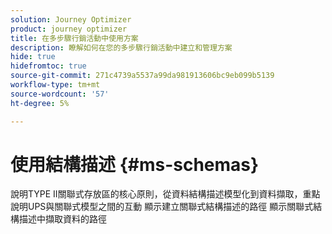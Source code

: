 ```yaml
---
solution: Journey Optimizer
product: journey optimizer
title: 在多步驟行銷活動中使用方案
description: 瞭解如何在您的多步驟行銷活動中建立和管理方案
hide: true
hidefromtoc: true
source-git-commit: 271c4739a5537a99da981913606bc9eb099b5139
workflow-type: tm+mt
source-wordcount: '57'
ht-degree: 5%

---
```



# 使用結構描述 {#ms-schemas}

說明TYPE II關聯式存放區的核心原則，從資料結構描述模型化到資料擷取，重點說明UPS與關聯式模型之間的互動
顯示建立關聯式結構描述的路徑
顯示關聯式結構描述中擷取資料的路徑